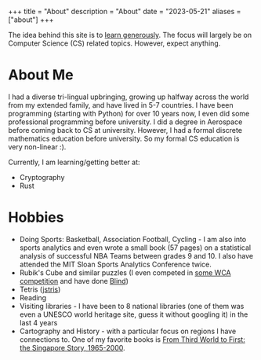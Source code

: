 +++
title = "About"
description = "About"
date = "2023-05-21"
aliases = ["about"]
+++


The idea behind this site is to [learn generously](https://www.recurse.com/self-directives#learn-generously). The focus will largely be on Computer Science (CS) related topics. However, expect anything.


# About Me

I had a diverse tri-lingual upbringing, growing up halfway across the world from my extended family, and have lived in 5-7 countries. 
I have been programming (starting with Python) for over 10 years now, I even did some professional programming before university. I did a degree in Aerospace before coming back to CS at university. However, I had a formal discrete mathematics education before university. So my formal CS education is very non-linear :).


Currently, I am learning/getting better at:

* Cryptography
* Rust

# Hobbies

* Doing Sports: Basketball, Association Football, Cycling - I am also into sports analytics and even wrote a small book (57 pages) on a statistical analysis of successful NBA Teams 
 between grades 9 and 10. I also have attended the MIT Sloan Sports Analytics Conference twice.
* Rubik's Cube and similar puzzles (I even competed in [some WCA competition](https://www.worldcubeassociation.org/persons/2016PENA14) and have done [Blind](https://www.youtube.com/watch?v=vn82TCl8VgY))
* Tetris ([jstris](https://jstris.jezevec10.com/replay/68713051))
* Reading
* Visiting libraries - I have been to 8 national libraries (one of them was even a UNESCO world heritage site, guess it without googling it) in the last 4 years
* Cartography and History - with a particular focus on regions I have connections to. One of my favorite books is [From Third World to First: the Singapore Story, 1965-2000](https://www.worldcat.org/title/from-third-world-to-first-the-singapore-story-1965-2000/oclc/44468763). 








